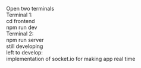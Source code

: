 Open two terminals <br />
Terminal 1: <br />
cd frontend <br />
npm run dev <br />
Terminal 2: <br />
npm run server <br />
still developing <br />
left to develop:<br />
implementation of socket.io for making app real time <br />
